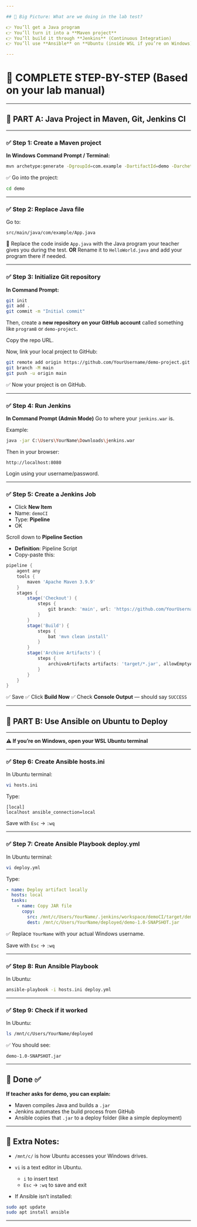 ```yaml
---

## 📌 Big Picture: What are we doing in the lab test?

👉 You’ll get a Java program
👉 You’ll turn it into a **Maven project**
👉 You’ll build it through **Jenkins** (Continuous Integration)
👉 You’ll use **Ansible** on **Ubuntu (inside WSL if you’re on Windows)** to move the output `.jar` file to a deploy folder

---
```


# 📒 COMPLETE STEP-BY-STEP (Based on your lab manual)

---

## 🔶 PART A: Java Project in Maven, Git, Jenkins CI

---

### ✅ Step 1: Create a Maven project

**In Windows Command Prompt / Terminal:**

```bash
mvn archetype:generate -DgroupId=com.example -DartifactId=demo -DarchetypeArtifactId=maven-archetype-quickstart -DinteractiveMode=false
```

✅ Go into the project:

```bash
cd demo
```

---

### ✅ Step 2: Replace Java file

Go to:

```
src/main/java/com/example/App.java
```

📝 Replace the code inside `App.java` with the Java program your teacher gives you during the test.
**OR**
Rename it to `HelloWorld.java` and add your program there if needed.

---

### ✅ Step 3: Initialize Git repository

**In Command Prompt:**

```bash
git init
git add .
git commit -m "Initial commit"
```

Then, create a **new repository on your GitHub account** called something like `program8` or `demo-project`.

Copy the repo URL.

Now, link your local project to GitHub:

```bash
git remote add origin https://github.com/YourUsername/demo-project.git
git branch -M main
git push -u origin main
```

✅ Now your project is on GitHub.

---

### ✅ Step 4: Run Jenkins

**In Command Prompt (Admin Mode)**
Go to where your `jenkins.war` is.

Example:

```bash
java -jar C:\Users\YourName\Downloads\jenkins.war
```

Then in your browser:

```
http://localhost:8080
```

Login using your username/password.

---

### ✅ Step 5: Create a Jenkins Job

* Click **New Item**
* Name: `demoCI`
* Type: **Pipeline**
* OK

Scroll down to **Pipeline Section**

* **Definition**: Pipeline Script
* Copy-paste this:

```groovy
pipeline {
    agent any
    tools {
        maven 'Apache Maven 3.9.9'
    }
    stages {
        stage('Checkout') {
            steps {
                git branch: 'main', url: 'https://github.com/YourUsername/demo-project.git'
            }
        }
        stage('Build') {
            steps {
                bat 'mvn clean install'
            }
        }
        stage('Archive Artifacts') {
            steps {
                archiveArtifacts artifacts: 'target/*.jar', allowEmptyArchive: true
            }
        }
    }
}
```

✅ Save
✅ Click **Build Now**
✅ Check **Console Output** — should say `SUCCESS`

---

## 🔶 PART B: Use Ansible on Ubuntu to Deploy

---

**⚠️ If you’re on Windows, open your WSL Ubuntu terminal**

---

### ✅ Step 6: Create Ansible hosts.ini

In Ubuntu terminal:

```bash
vi hosts.ini
```

Type:

```
[local]
localhost ansible_connection=local
```

Save with `Esc` → `:wq`

---

### ✅ Step 7: Create Ansible Playbook deploy.yml

In Ubuntu terminal:

```bash
vi deploy.yml
```

Type:

```yaml
- name: Deploy artifact locally
  hosts: local
  tasks:
    - name: Copy JAR file
      copy:
        src: /mnt/c/Users/YourName/.jenkins/workspace/demoCI/target/demo-1.0-SNAPSHOT.jar
        dest: /mnt/c/Users/YourName/deployed/demo-1.0-SNAPSHOT.jar
```

✅ Replace `YourName` with your actual Windows username.

Save with `Esc` → `:wq`

---

### ✅ Step 8: Run Ansible Playbook

In Ubuntu:

```bash
ansible-playbook -i hosts.ini deploy.yml
```

---

### ✅ Step 9: Check if it worked

In Ubuntu:

```bash
ls /mnt/c/Users/YourName/deployed
```

✅ You should see:

```
demo-1.0-SNAPSHOT.jar
```

---

## 📌 Done ✅

**If teacher asks for demo, you can explain:**

* Maven compiles Java and builds a `.jar`
* Jenkins automates the build process from GitHub
* Ansible copies that `.jar` to a deploy folder (like a simple deployment)

---

## 📌 Extra Notes:

* `/mnt/c/` is how Ubuntu accesses your Windows drives.
* `vi` is a text editor in Ubuntu.

  * `i` to insert text
  * `Esc` → `:wq` to save and exit
* If Ansible isn’t installed:

```bash
sudo apt update
sudo apt install ansible
```

---
